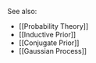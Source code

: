See also:
- [[Probability Theory]]
- [[Inductive Prior]]
- [[Conjugate Prior]]
- [[Gaussian Process]]